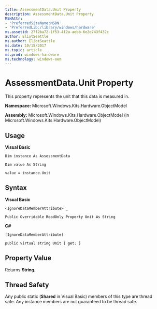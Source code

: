 ```yaml
---
title: AssessmentData.Unit Property
description: AssessmentData.Unit Property
MSHAttr:
- 'PreferredSiteName:MSDN'
- 'PreferredLib:/library/windows/hardware'
ms.assetid: 27f2ba72-1f53-4f2a-aebb-6e2e743f432c
author: EliotSeattle
ms.author: EliotSeattle
ms.date: 10/15/2017
ms.topic: article
ms.prod: windows-hardware
ms.technology: windows-oem
---
```


# AssessmentData.Unit Property


This property represents the unit that this data is measured in.

**Namespace:** Microsoft.Windows.Kits.Hardware.ObjectModel

**Assembly:** Microsoft.Windows.Kits.Hardware.ObjectModel (in Microsoft.Windows.Kits.Hardware.ObjectModel)

## <span id="Usage"></span><span id="usage"></span><span id="USAGE"></span>Usage


**Visual Basic**

`Dim instance As AssessmentData`

`Dim value As String`

`value = instance.Unit`

## <span id="Syntax"></span><span id="syntax"></span><span id="SYNTAX"></span>Syntax


**Visual Basic**

`<IgnoreDataMemberAttribute> _`

`Public Overridable ReadOnly Property Unit As String`

**C#**

`[IgnoreDataMemberAttribute]`

`public virtual string Unit { get; }`

## <span id="Property_Value"></span><span id="property_value"></span><span id="PROPERTY_VALUE"></span>Property Value


Returns **String**.

## <span id="Thread_Safety"></span><span id="thread_safety"></span><span id="THREAD_SAFETY"></span>Thread Safety


Any public static (**Shared** in Visual Basic) members of this type are thread safe. Any instance members are not guaranteed to be thread safe.

 

 






